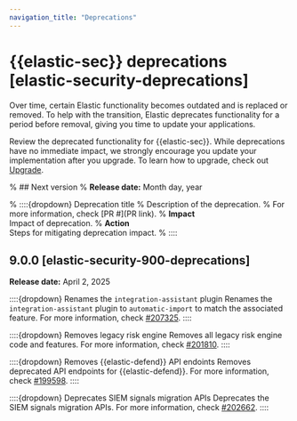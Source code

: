 ```yaml
---
navigation_title: "Deprecations"
---
```


# {{elastic-sec}} deprecations [elastic-security-deprecations]
Over time, certain Elastic functionality becomes outdated and is replaced or removed. To help with the transition, Elastic deprecates functionality for a period before removal, giving you time to update your applications. 

Review the deprecated functionality for {{elastic-sec}}. While deprecations have no immediate impact, we strongly encourage you update your implementation after you upgrade. To learn how to upgrade, check out [Upgrade](/deploy-manage/upgrade.md).

% ## Next version
% **Release date:** Month day, year

% ::::{dropdown} Deprecation title
% Description of the deprecation.
% For more information, check [PR #](PR link).
% **Impact**<br> Impact of deprecation. 
% **Action**<br> Steps for mitigating deprecation impact.
% ::::

## 9.0.0 [elastic-security-900-deprecations]
**Release date:** April 2, 2025

::::{dropdown} Renames the `integration-assistant` plugin
Renames the `integration-assistant` plugin to `automatic-import` to match the associated feature.
For more information, check [#207325]({{kib-pull}}207325).
::::

::::{dropdown} Removes legacy risk engine
Removes all legacy risk engine code and features.
For more information, check [#201810]({{kib-pull}}201810).
::::

::::{dropdown} Removes {{elastic-defend}} API endoints
Removes deprecated API endpoints for {{elastic-defend}}.
For more information, check [#199598]({{kib-pull}}199598).
::::

::::{dropdown} Deprecates SIEM signals migration APIs
Deprecates the SIEM signals migration APIs.
For more information, check [#202662]({{kib-pull}}202662).
::::